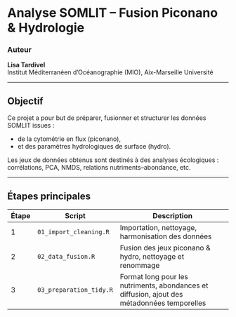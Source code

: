 #  Analyse SOMLIT – Fusion Piconano & Hydrologie

### Auteur
**Lisa Tardivel**  
Institut Méditerranéen d’Océanographie (MIO), Aix-Marseille Université  

---

## Objectif
Ce projet a pour but de préparer, fusionner et structurer les données SOMLIT issues :
- de la cytométrie en flux (piconano),
- et des paramètres hydrologiques de surface (hydro).

Les jeux de données obtenus sont destinés à des analyses écologiques :  
corrélations, PCA, NMDS, relations nutriments–abondance, etc.

---

## Étapes principales
| Étape | Script | Description |
|-------|---------|-------------|
| 1 | `01_import_cleaning.R` | Importation, nettoyage, harmonisation des données |
| 2 | `02_data_fusion.R` | Fusion des jeux piconano & hydro, nettoyage et renommage |
| 3 | `03_preparation_tidy.R` | Format long pour les nutriments, abondances et diffusion, ajout des métadonnées temporelles |


